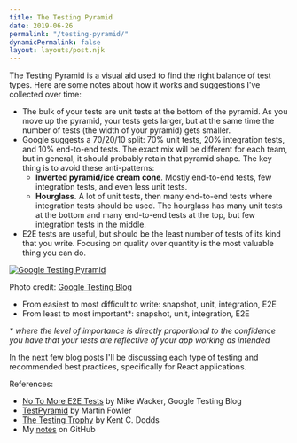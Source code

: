 ```yaml
---
title: The Testing Pyramid
date: 2019-06-26
permalink: "/testing-pyramid/"
dynamicPermalink: false
layout: layouts/post.njk
---
```


[](https://github.com/kahboom/dev-notes/blob/master/topics/react-testing.md#testing-pyramid)

The Testing Pyramid is a visual aid used to find the right balance of test types. Here are some notes about how it works and suggestions I've collected over time:

- The bulk of your tests are unit tests at the bottom of the pyramid. As you move up the pyramid, your tests gets larger, but at the same time the number of tests (the width of your pyramid) gets smaller.
- Google suggests a 70/20/10 split: 70% unit tests, 20% integration tests, and 10% end-to-end tests. The exact mix will be different for each team, but in general, it should probably retain that pyramid shape. The key thing is to avoid these anti-patterns:
    - **Inverted pyramid/ice cream cone**. Mostly end-to-end tests, few integration tests, and even less unit tests.
    - **Hourglass**. A lot of unit tests, then many end-to-end tests where integration tests should be used. The hourglass has many unit tests at the bottom and many end-to-end tests at the top, but few integration tests in the middle.
- E2E tests are useful, but should be the least number of tests of its kind that you write. Focusing on quality over quantity is the most valuable thing you can do.

[![Google Testing Pyramid](https://camo.githubusercontent.com/8dcb95b5f7bd28a7675b73bdc1b0cd4ad4a515f8/68747470733a2f2f322e62702e626c6f6773706f742e636f6d2f2d59547a765f4f34546e6b412f56546765786c756d5031492f4141414141414141414a382f35372d726e7779765036672f73313630302f696d61676530322e706e67)](https://camo.githubusercontent.com/8dcb95b5f7bd28a7675b73bdc1b0cd4ad4a515f8/68747470733a2f2f322e62702e626c6f6773706f742e636f6d2f2d59547a765f4f34546e6b412f56546765786c756d5031492f4141414141414141414a382f35372d726e7779765036672f73313630302f696d61676530322e706e67)

Photo credit: [Google Testing Blog](https://testing.googleblog.com/2015/04/just-say-no-to-more-end-to-end-tests.html)

- From easiest to most difficult to write: snapshot, unit, integration, E2E
- From least to most important\*: snapshot, unit, integration, E2E

_* where the level of importance is directly proportional to the confidence you have that your tests are reflective of your app working as intended_

In the next few blog posts I'll be discussing each type of testing and recommended best practices, specifically for React applications.

References:

- [No To More E2E Tests](https://testing.googleblog.com/2015/04/just-say-no-to-more-end-to-end-tests.html) by Mike Wacker, Google Testing Blog
- [TestPyramid](https://martinfowler.com/bliki/TestPyramid.html) by Martin Fowler
- [The Testing Trophy](https://twitter.com/kentcdodds/status/960723172591992832/photo/1?ref_src=twsrc%5Etfw%7Ctwcamp%5Etweetembed%7Ctwterm%5E960723172591992832&ref_url=https%3A%2F%2Fkentcdodds.com%2Fblog%2Fwrite-tests) by Kent C. Dodds
- My [notes](https://github.com/kahboom/dev-notes/blob/master/topics/react-testing.md) on GitHub
